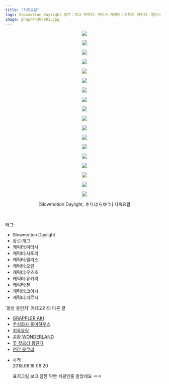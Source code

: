 ```yaml
---
title: "지옥요람"
tags: Slowmotion_Daylight 장르：개그 캐릭터：마리사 캐릭터：사토리 캐릭터：앨리스 캐릭터：오린 캐릭터：우츠호 캐릭터：유카리 캐릭터：첸 캐릭터：코이시 캐릭터：파르시 きりはらゆう 동방_동인지
image: ghap/4430/001.jpg
---
```

<div class="article">
<p style="text-align: center; clear: none; float: none;"><img src="{{ site.nasurl }}/ghap/4430/001.jpg"/></p>
<p style="text-align: center; clear: none; float: none;"><img src="{{ site.nasurl }}/ghap/4430/002.jpg"/></p>
<p style="text-align: center; clear: none; float: none;"><img src="{{ site.nasurl }}/ghap/4430/003.jpg"/></p>
<p style="text-align: center; clear: none; float: none;"><img src="{{ site.nasurl }}/ghap/4430/004.jpg"/></p>
<p style="text-align: center; clear: none; float: none;"><img src="{{ site.nasurl }}/ghap/4430/005.jpg"/></p>
<p style="text-align: center; clear: none; float: none;"><img src="{{ site.nasurl }}/ghap/4430/006.jpg"/></p>
<p style="text-align: center; clear: none; float: none;"><img src="{{ site.nasurl }}/ghap/4430/007.jpg"/></p>
<p style="text-align: center; clear: none; float: none;"><img src="{{ site.nasurl }}/ghap/4430/008.jpg"/></p>
<p style="text-align: center; clear: none; float: none;"><img src="{{ site.nasurl }}/ghap/4430/009.jpg"/></p>
<p style="text-align: center; clear: none; float: none;"><img src="{{ site.nasurl }}/ghap/4430/010.jpg"/></p>
<p style="text-align: center; clear: none; float: none;"><img src="{{ site.nasurl }}/ghap/4430/011.jpg"/></p>
<p style="text-align: center; clear: none; float: none;"><img src="{{ site.nasurl }}/ghap/4430/012.jpg"/></p>
<p style="text-align: center; clear: none; float: none;"><img src="{{ site.nasurl }}/ghap/4430/013.jpg"/></p>
<p style="text-align: center; clear: none; float: none;"><img src="{{ site.nasurl }}/ghap/4430/014.jpg"/></p>
<p style="text-align: center; clear: none; float: none;"><img src="{{ site.nasurl }}/ghap/4430/015.jpg"/></p>
<p style="text-align: center; clear: none; float: none;"><img src="{{ site.nasurl }}/ghap/4430/016.jpg"/></p>
<p style="text-align: center; clear: none; float: none;"><img src="{{ site.nasurl }}/ghap/4430/017.jpg"/></p>
<p style="text-align: center; clear: none; float: none;"><img src="{{ site.nasurl }}/ghap/4430/018.jpg"/></p>
<p style="text-align: center; clear: none; float: none;">[Slowmotion Daylight, きりはらゆう] 지옥요람</p>
<p><br/></p>
</div><div class="tagTrail">
<p>태그: </p>
<ul>
<li>Slowmotion Daylight</li>
<li>장르:개그</li>
<li>캐릭터:마리사</li>
<li>캐릭터:사토리</li>
<li>캐릭터:앨리스</li>
<li>캐릭터:오린</li>
<li>캐릭터:우츠호</li>
<li>캐릭터:유카리</li>
<li>캐릭터:첸</li>
<li>캐릭터:코이시</li>
<li>캐릭터:파르시</li>
</ul>
</div><div class="another">
<p>'동방 동인지' 카테고리의 다른 글</p>
<ul>
<li><a href="/2018-06-09-ghap_4433">GRAPPLER AKI</a></li>
<li><a href="/2018-06-09-ghap_4431">주식회사 홍마하우스</a></li>
<li><a href="/2018-06-09-ghap_4430">지옥요람</a></li>
<li><a href="/2018-06-09-ghap_4429">공황 WONDERLAND</a></li>
<li><a href="/2018-06-09-ghap_4428">꽃 찾으러 왔단다</a></li>
<li><a href="/2018-06-09-ghap_4427">연간 윳쿠리</a></li>
</ul>
</div><div class="cb_module cb_fluid">
<div class="cb_wrt cb_profile">
<div class="comment">
<ul>
<li class="cb_thumb_off" id="comment15272040">
<div class="cb_comment_area">
<div class="cb_info_area">
<div class="cb_section">
<span class="cb_nick_name">사적</span>
</div>
<div class="cb_section">
<span class="cb_date">2018.06.18 06:20 </span>
</div>
</div>
<div class="cb_dsc_comment">
<p class="cb_dsc">
											표지그림 보고 잠깐 약빤 서클인줄 알았네요 ㅋㅋ
										</p>
</div>
</div></li>
</ul>
</div>
</div><!-- commentList close -->
</div>